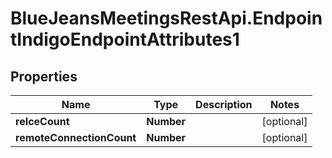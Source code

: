 # BlueJeansMeetingsRestApi.EndpointIndigoEndpointAttributes1

## Properties
Name | Type | Description | Notes
------------ | ------------- | ------------- | -------------
**reIceCount** | **Number** |  | [optional] 
**remoteConnectionCount** | **Number** |  | [optional] 


